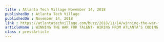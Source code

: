 ```yaml
---
title : Atlanta Tech Village November 14, 2018
publishedBy : Atlanta Tech Village
publishedOn : November 14, 2018
link : https://atlantatechvillage.com/buzz/2018/11/14/winning-the-war-for-talent-hiring-from-atlantas-coding-bootcamp/?preview=true
articleName : WINNING THE WAR FOR TALENT- HIRING FROM ATLANTA’S CODING BOOTCAMP
class : pressArticle
---
```

